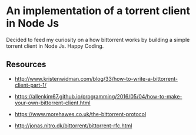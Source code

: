 # An implementation of a torrent client in Node Js #

Decided to feed my curiosity on a how bittorrent works by building a simple torrent client in Node Js.
Happy Coding.


## Resources ##

* http://www.kristenwidman.com/blog/33/how-to-write-a-bittorrent-client-part-1/

* https://allenkim67.github.io/programming/2016/05/04/how-to-make-your-own-bittorrent-client.html

* https://www.morehawes.co.uk/the-bittorrent-protocol

* http://jonas.nitro.dk/bittorrent/bittorrent-rfc.html
